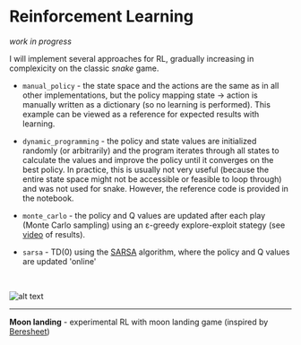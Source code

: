 # Reinforcement Learning

_work in progress_

I will implement several approaches for RL, gradually increasing in complexicity on the classic _snake_ game.

* `manual_policy` - the state space and the actions are the same as in all other implementations, but the policy mapping state &rarr; action is manually written as a dictionary (so no learning is performed). This example can be viewed as a reference for expected results with learning.  
* `dynamic_programming` - the policy and state values are initialized randomly (or arbitrarily) and the program iterates through all states to calculate the values and improve the policy until it converges on the best policy. In practice, this is usually not very useful (because the entire state space might not be accessible or feasible to loop through) and was not used for snake. However, the reference code is provided in the notebook.  
* `monte_carlo` - the policy and Q values are updated after each play (Monte Carlo sampling) using an ε-greedy explore-exploit stategy (see [video](https://www.youtube.com/watch?v=l0sFUU7vScA) of results). 

* `sarsa` - TD(0) using the [SARSA](https://en.wikipedia.org/wiki/State%E2%80%93action%E2%80%93reward%E2%80%93state%E2%80%93action) algorithm, where the policy and Q values are updated 'online'
  

<br> 

![alt text](https://github.com/ralhadeff/machine-learning-tools/blob/master/ReinforcementLearning/animations/monte_carlo.gif "RL example (Monte Carlo)")
<br>


---

**Moon landing** - experimental RL with moon landing game (inspired by [Beresheet](https://en.wikipedia.org/wiki/Beresheet))
